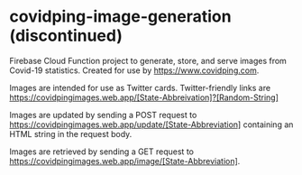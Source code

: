 # covidping-image-generation (discontinued)

Firebase Cloud Function project to generate, store, and serve images from Covid-19 statistics. Created for use by https://www.covidping.com.

Images are intended for use as Twitter cards. Twitter-friendly links are https://covidpingimages.web.app/[State-Abbreivation]?[Random-String]

Images are updated by sending a POST request to https://covidpingimages.web.app/update/[State-Abbreviation] containing an HTML string in the request body.

Images are retrieved by sending a GET request to https://covidpingimages.web.app/image/[State-Abbreviation].
